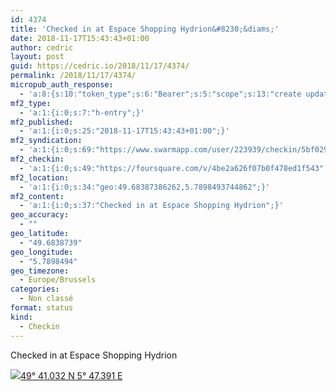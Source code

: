 ```yaml
---
id: 4374
title: 'Checked in at Espace Shopping Hydrion&#8230;&diams;'
date: 2018-11-17T15:43:43+01:00
author: cedric
layout: post
guid: https://cedric.io/2018/11/17/4374/
permalink: /2018/11/17/4374/
micropub_auth_response:
  - 'a:8:{s:10:"token_type";s:6:"Bearer";s:5:"scope";s:13:"create update";s:2:"me";s:18:"https://cedric.io/";s:9:"issued_by";s:45:"https://cedric.io/wp-json/indieauth/1.0/token";s:9:"client_id";s:27:"https://ownyourswarm.p3k.io";s:9:"issued_at";i:1542116264;s:4:"user";i:1;s:13:"last_accessed";i:1542465841;}'
mf2_type:
  - 'a:1:{i:0;s:7:"h-entry";}'
mf2_published:
  - 'a:1:{i:0;s:25:"2018-11-17T15:43:43+01:00";}'
mf2_syndication:
  - 'a:1:{i:0;s:69:"https://www.swarmapp.com/user/223939/checkin/5bf0291f446ea6002c3a2ad8";}'
mf2_checkin:
  - 'a:1:{i:0;s:49:"https://foursquare.com/v/4be2a626f07b0f478ed1f543";}'
mf2_location:
  - 'a:1:{i:0;s:34:"geo:49.68387386262,5.7898493744862";}'
mf2_content:
  - 'a:1:{i:0;s:37:"Checked in at Espace Shopping Hydrion";}'
geo_accuracy:
  - ""
geo_latitude:
  - "49.6838739"
geo_longitude:
  - "5.7898494"
geo_timezone:
  - Europe/Brussels
categories:
  - Non classé
format: status
kind:
  - Checkin
---
```

Checked in at Espace Shopping Hydrion

<p class="sloc-display">
  <img class="icon-location" aria-label="Location: " aria-hidden="true" src="https://cedric.io/wp-content/plugins/simple-location/location.svg" /><span class="p-location"><data class="p-latitude" value="49.683874"></data><data class="p-longitude" value="5.789849"></data><a href="https://www.openstreetmap.org/?mlat=49.6838739&mlon=5.7898494#map=13/49.6838739/5.7898494">49° 41.032 N 5° 47.391 E</a></span>
</p>